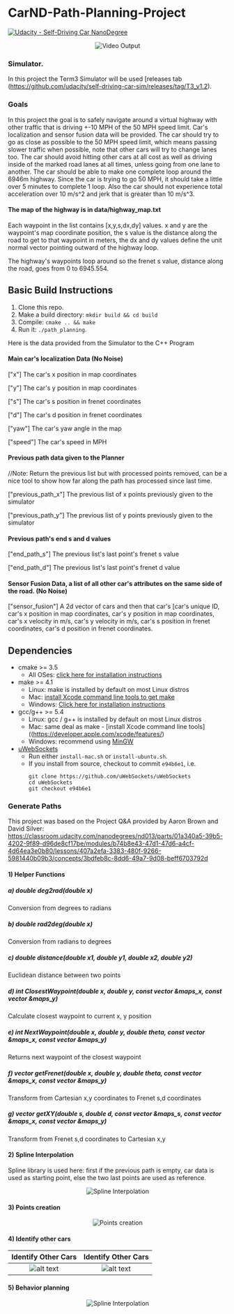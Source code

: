 # CarND-Path-Planning-Project

[![Udacity - Self-Driving Car NanoDegree](https://s3.amazonaws.com/udacity-sdc/github/shield-carnd.svg)](http://www.udacity.com/drive)

[//]: # (Image References)

[video0]: ./path32.gif "Final video"

<p align="center">
	<img src="/write_up_images/path32.gif" alt="Video Output"
	title="Video Output"  />
</p>

[image1]: ./write_up_images/identify_other_car.png "Identify Cars"
[image2]: ./write_up_images/identify_part2.png "Identify Cars"

### Simulator.
In this project the Term3 Simulator will be used [releases tab (https://github.com/udacity/self-driving-car-sim/releases/tag/T3_v1.2).  

### Goals
In this project the goal is to safely navigate around a virtual highway with other traffic that is driving +-10 MPH of the 50 MPH speed limit. Car's localization and sensor fusion data will be provided. The car should try to go as close as possible to the 50 MPH speed limit, which means passing slower traffic when possible, note that other cars will try to change lanes too. The car should avoid hitting other cars at all cost as well as driving inside of the marked road lanes at all times, unless going from one lane to another. The car should be able to make one complete loop around the 6946m highway. Since the car is trying to go 50 MPH, it should take a little over 5 minutes to complete 1 loop. Also the car should not experience total acceleration over 10 m/s^2 and jerk that is greater than 10 m/s^3.

#### The map of the highway is in data/highway_map.txt
Each waypoint in the list contains  [x,y,s,dx,dy] values. x and y are the waypoint's map coordinate position, the s value is the distance along the road to get to that waypoint in meters, the dx and dy values define the unit normal vector pointing outward of the highway loop.

The highway's waypoints loop around so the frenet s value, distance along the road, goes from 0 to 6945.554.

## Basic Build Instructions

1. Clone this repo.
2. Make a build directory: `mkdir build && cd build`
3. Compile: `cmake .. && make`
4. Run it: `./path_planning`.

Here is the data provided from the Simulator to the C++ Program

#### Main car's localization Data (No Noise)

["x"] The car's x position in map coordinates

["y"] The car's y position in map coordinates

["s"] The car's s position in frenet coordinates

["d"] The car's d position in frenet coordinates

["yaw"] The car's yaw angle in the map

["speed"] The car's speed in MPH

#### Previous path data given to the Planner

//Note: Return the previous list but with processed points removed, can be a nice tool to show how far along
the path has processed since last time. 

["previous_path_x"] The previous list of x points previously given to the simulator

["previous_path_y"] The previous list of y points previously given to the simulator

#### Previous path's end s and d values 

["end_path_s"] The previous list's last point's frenet s value

["end_path_d"] The previous list's last point's frenet d value

#### Sensor Fusion Data, a list of all other car's attributes on the same side of the road. (No Noise)

["sensor_fusion"] A 2d vector of cars and then that car's [car's unique ID, car's x position in map coordinates, car's y position in map coordinates, car's x velocity in m/s, car's y velocity in m/s, car's s position in frenet coordinates, car's d position in frenet coordinates. 

## Dependencies

* cmake >= 3.5
  * All OSes: [click here for installation instructions](https://cmake.org/install/)
* make >= 4.1
  * Linux: make is installed by default on most Linux distros
  * Mac: [install Xcode command line tools to get make](https://developer.apple.com/xcode/features/)
  * Windows: [Click here for installation instructions](http://gnuwin32.sourceforge.net/packages/make.htm)
* gcc/g++ >= 5.4
  * Linux: gcc / g++ is installed by default on most Linux distros
  * Mac: same deal as make - [install Xcode command line tools]((https://developer.apple.com/xcode/features/)
  * Windows: recommend using [MinGW](http://www.mingw.org/)
* [uWebSockets](https://github.com/uWebSockets/uWebSockets)
  * Run either `install-mac.sh` or `install-ubuntu.sh`.
  * If you install from source, checkout to commit `e94b6e1`, i.e.
    ```
    git clone https://github.com/uWebSockets/uWebSockets 
    cd uWebSockets
    git checkout e94b6e1
    ```
### Generate Paths

This project was based on the Project Q&A provided by Aaron Brown and David Silver: https://classroom.udacity.com/nanodegrees/nd013/parts/01a340a5-39b5-4202-9f89-d96de8cf17be/modules/b74b8e43-47d1-47d6-a4cf-4d64ea3e0b80/lessons/407a2efa-3383-480f-9266-5981440b09b3/concepts/3bdfeb8c-8dd6-49a7-9d08-beff6703792d

#### 1) Helper Functions

##### a) double deg2rad(double x)
Conversion from degrees to radians 


##### b) double rad2deg(double x)
Conversion from radians to degrees

##### c) double distance(double x1, double y1, double x2, double y2)
Euclidean distance between two points

##### d) int ClosestWaypoint(double x, double y, const vector<double> &maps_x, const vector<double> &maps_y)
Calculate closest waypoint to current x, y position
	
##### e) int NextWaypoint(double x, double y, double theta, const vector<double> &maps_x, const vector<double> &maps_y)
Returns next waypoint of the closest waypoint

##### f) vector<double> getFrenet(double x, double y, double theta, const vector<double> &maps_x, const vector<double> &maps_y)
Transform from Cartesian x,y coordinates to Frenet s,d coordinates

##### g) vector<double> getXY(double s, double d, const vector<double> &maps_s, const vector<double> &maps_x, const vector<double> &maps_y)
Transform from Frenet s,d coordinates to Cartesian x,y

#### 2) Spline Interpolation

Spline library is used here: first if the previous path is empty, car data is used as starting point, else the two last points are used as reference. 

<p align="center">
	<img src="/write_up_images/spline_interpolation.png" alt="Spline Interpolation"
	title="Spline Interpolation"  />
</p>

#### 3) Points creation

<p align="center">
	<img src="/write_up_images/spline_interpolation.png" alt="Points creation"
	title="Points creation"  />
</p>

#### 4) Identify other cars

Identify Other Cars        | Identify Other Cars       
:-------------------------:|:-------------------------:|
![alt text][image1] |       ![alt text][image2] 

#### 5) Behavior planning

<p align="center">
	<img src="/write_up_images/spline_interpolation.png" alt="Spline Interpolation"
	title="Spline Interpolation"  />
</p>
